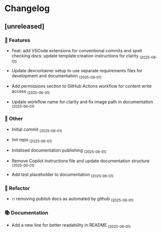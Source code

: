 # Changelog

## [unreleased]


### 🚀 Features

- Feat: add VSCode extensions for conventional commits and spell checking
docs: update template creation instructions for clarity <sub>(2025-06-01)</sub>

- Update devcontainer setup to use separate requirements files for development and documentation <sub>(2025-06-01)</sub>

- Add permissions section to GitHub Actions workflow for content write access <sub>(2025-06-01)</sub>

- Update workflow name for clarity and fix image path in documentation <sub>(2025-06-01)</sub>


### 💼 Other

- Initial commit <sub>(2025-06-01)</sub>

- Init repo <sub>(2025-06-01)</sub>

- Initalised documentation publishing <sub>(2025-06-01)</sub>

- Remove Copilot instructions file and update documentation structure <sub>(2025-06-01)</sub>

- Add test placeholder to documentation <sub>(2025-06-01)</sub>


### 🚜 Refactor

- :fire: removing publish docs as automated by github <sub>(2025-06-01)</sub>


### 📚 Documentation

- Add a new line for better readability in README <sub>(2025-06-01)</sub>

<!-- generated by git-cliff -->
